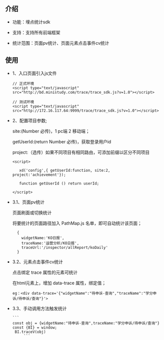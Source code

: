 ## 介绍
* 功能：埋点统计sdk

* 支持：支持所有前端框架

* 统计范围：页面pv统计、页面元素点击事件cv统计


## 使用

* 1、入口页面引入js文件
    ```
    // 正式环境
    <script type="text/javascript" src="http://bd.ministudy.com/trace/trace_sdk.js?v=1.0"></script>

    // 测试环境
    <script type="text/javascript" src="http://172.16.117.64:9999/trace/trace_sdk.js?v=1.0"></script>
    ```
* 2、配置项目参数;


    site:(Number  必传)，1 pc端 2 移动端；

    getUserId:(return Number 必传)，获取登录用户id

    project:（选传）如果不同项目有相同路由，可添加前缀以区分不同项目
    ```
    <script>

       xd('config',{ getUserId:function, site:2, project:'achievement'});

       function getUserId () return userId;

    </script>
    ```
* 3.1、页面pv统计

  页面刷面或切换统计

  将要统计的页面路径加入 PathMap.js 名单，即可自动统计该页面；
    ```
      {
        widgetName:'KO日报',
        traceName:'运营分析/KO日报',
        traceUrl:'/inspector/allReport/koDaily'
      }
    ```
 * 3.2、元素点击事件cv统计

      点击绑定 trace 属性的元素可统计

      在html元素上，增加 data-trace 属性，绑定值；

     ```
     eg：<div data-trace='{"widgetName":"待申诉-查询","traceName":"学分申诉/待申诉/查询"}'>
     ```
* 3.3、手动调用方法触发统计

      ```
      const obj = {widgetName:"待申诉-查询",traceName:"学分申诉/待申诉/查询"}
      const {BI} = window;
       BI.traceV(obj)
           ```

